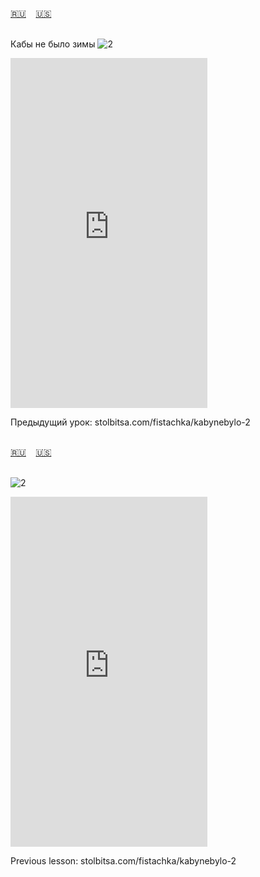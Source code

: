 <span id="ru"><a href='#ru'>🇷🇺</a> &nbsp;&nbsp;&nbsp;<a href='#en'>🇺🇸</a> &nbsp;&nbsp;&nbsp;</span><br><br>


Кабы не было зимы
![2](https://github.com/user-attachments/assets/612881cd-9ed7-430b-a25f-ed44c3bfa45f)

<iframe width="315" height="560" src="https://www.youtube.com/embed/sl7Sd3Ji4NY" frameborder="0" allow="accelerometer; autoplay; clipboard-write; encrypted-media; gyroscope; picture-in-picture; web-share"allowfullscreen></iframe>

Предыдущий урок: stolbitsa.com/fistachka/kabynebylo-2<br><br>

<span id="en"><a href='#ru'>🇷🇺</a> &nbsp;&nbsp;&nbsp;<a href='#en'>🇺🇸</a> &nbsp;&nbsp;&nbsp;</span><br><br>


![2](https://github.com/user-attachments/assets/612881cd-9ed7-430b-a25f-ed44c3bfa45f)


<iframe width="315" height="560" src="https://www.youtube.com/embed/KCkNQtJz-_I" frameborder="0" allow="accelerometer; autoplay; clipboard-write; encrypted-media; gyroscope; picture-in-picture; web-share"allowfullscreen></iframe>

Previous lesson: stolbitsa.com/fistachka/kabynebylo-2


<br><br>

